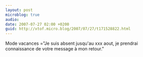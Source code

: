 ```yaml
---
layout: post
microblog: true
audio: 
date: 2007-07-27 02:00 +0200
guid: http://xtof.micro.blog/2007/07/27/t171528822.html
---
```

Mode vacances ="Je suis absent jusqu'au xxx aout, je prendrai connaissance de votre message à mon retour."
